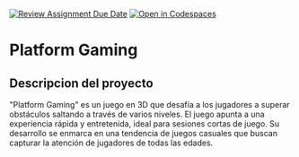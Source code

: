 [![Review Assignment Due Date](https://classroom.github.com/assets/deadline-readme-button-24ddc0f5d75046c5622901739e7c5dd533143b0c8e959d652212380cedb1ea36.svg)](https://classroom.github.com/a/wfZ8MWM2)
[![Open in Codespaces](https://classroom.github.com/assets/launch-codespace-7f7980b617ed060a017424585567c406b6ee15c891e84e1186181d67ecf80aa0.svg)](https://classroom.github.com/open-in-codespaces?assignment_repo_id=14970586)
# Platform Gaming

## Descripcion del proyecto
"Platform Gaming" es un juego en 3D que desafía a los jugadores a superar obstáculos saltando a través de varios niveles. El juego apunta a una experiencia rápida y entretenida, ideal para sesiones cortas de juego. Su desarrollo se enmarca en una tendencia de juegos casuales que buscan capturar la atención de jugadores de todas las edades.

